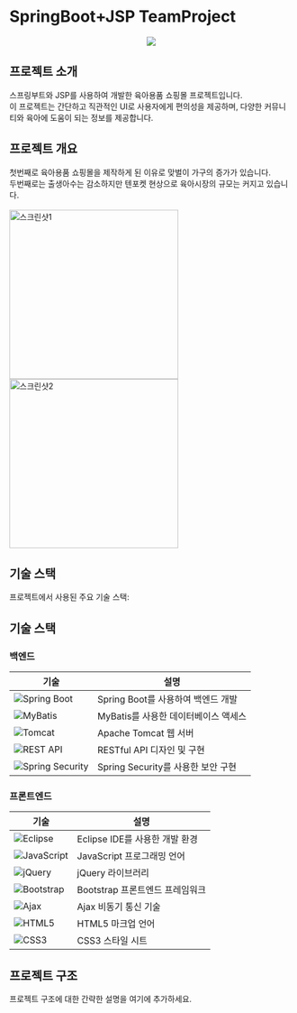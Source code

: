 # SpringBoot+JSP TeamProject
<div align="center">
<img src="https://capsule-render.vercel.app/api?type=waving&color=black&height=200&section=header&text=Babee&fontSize=90" />
</div>

## 프로젝트 소개

스프링부트와 JSP를 사용하여 개발한 육아용품 쇼핑몰 프로젝트입니다. <br>
이 프로젝트는 간단하고 직관적인 UI로 사용자에게 편의성을 제공하며, 다양한 커뮤니티와 육아에 도움이 되는 정보를 제공합니다.

## 프로젝트 개요

첫번째로 육아용품 쇼핑몰을 제작하게 된 이유로 맞벌이 가구의 증가가 있습니다.<br>
두번째로는 출생아수는 감소하지만 텐포켓 현상으로 육아시장의 규모는 커지고 있습니다. <br><br>
<img src="https://github.com/mokapome/babee/assets/142473323/f00ba41d-336e-4542-9527-36d4d2c64b15" width="300" height="300" alt="스크린샷1">
<img src="https://github.com/mokapome/babee/assets/142473323/c1eb6e0d-b4ab-4ac4-8a63-062be1001ff7" width="300" height="300" alt="스크린샷2">

## 기술 스택

프로젝트에서 사용된 주요 기술 스택:

## 기술 스택

### 백엔드

| 기술 | 설명 |
| --- | --- |
| ![Spring Boot](https://img.shields.io/badge/Spring%20Boot-🌱-brightgreen) | Spring Boot를 사용하여 백엔드 개발 |
| ![MyBatis](https://img.shields.io/badge/MyBatis-🗄-orange) | MyBatis를 사용한 데이터베이스 액세스 |
| ![Tomcat](https://img.shields.io/badge/Tomcat-🌐-blue) | Apache Tomcat 웹 서버 |
| ![REST API](https://img.shields.io/badge/REST%20API-📡-purple) | RESTful API 디자인 및 구현 |
| ![Spring Security](https://img.shields.io/badge/Spring%20Security-🔒-red) | Spring Security를 사용한 보안 구현 |

### 프론트엔드

| 기술 | 설명 |
| --- | --- |
| ![Eclipse](https://img.shields.io/badge/Eclipse-🌌-purple) | Eclipse IDE를 사용한 개발 환경 |
| ![JavaScript](https://img.shields.io/badge/JavaScript-🚀-yellow) | JavaScript 프로그래밍 언어 |
| ![jQuery](https://img.shields.io/badge/jQuery-💡-blue) | jQuery 라이브러리 |
| ![Bootstrap](https://img.shields.io/badge/Bootstrap-🎨-cyan) | Bootstrap 프론트엔드 프레임워크 |
| ![Ajax](https://img.shields.io/badge/Ajax-🌐-green) | Ajax 비동기 통신 기술 |
| ![HTML5](https://img.shields.io/badge/HTML5-🌐-orange) | HTML5 마크업 언어 |
| ![CSS3](https://img.shields.io/badge/CSS3-🎨-blue) | CSS3 스타일 시트 |

## 프로젝트 구조

프로젝트 구조에 대한 간략한 설명을 여기에 추가하세요.

